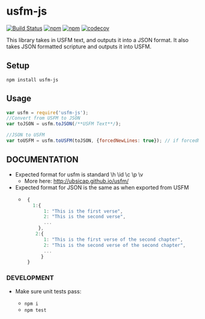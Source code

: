 # usfm-js

[![Build Status](https://api.travis-ci.org/translationCoreApps/usfm-js.svg?branch=develop)](https://travis-ci.org/translationCoreApps/usfm-js) 
[![npm](https://img.shields.io/npm/dt/usfm-js.svg)](https://www.npmjs.com/package/usfm-js)
[![npm](https://img.shields.io/npm/v/usfm-js.svg)](https://www.npmjs.com/package/usfm-js)
[![codecov](https://codecov.io/gh/translationCoreApps/usfm-js/branch/master/graph/badge.svg)](https://codecov.io/gh/translationCoreApps/usfm-js)

This library takes in USFM text, and outputs it into a JSON format.
It also takes JSON formatted scripture and outputs it into USFM.

## Setup
`npm install usfm-js`

## Usage
```js
var usfm = require('usfm-js');
//Convert from USFM to JSON
var toJSON = usfm.toJSON(/**USFM Text**/);

//JSON to USFM
var toUSFM = usfm.toUSFM(toJSON, {forcedNewLines: true}); // if forcedNewLines is true, then USFM word and alignment markers will start on new line (defaults to false)
```

## DOCUMENTATION
 - Expected format for usfm is standard \h \id \c \p \v
   - More here: http://ubsicap.github.io/usfm/
 - Expected format for JSON is the same as when exported from USFM
   - ```js
      {
        1:{
            1: "This is the first verse",
            2: "This is the second verse",
            ...
          },
         2:{
            1: "This is the first verse of the second chapter",
            2: "This is the second verse of the second chapter",
            ...
           }
      }
      ```


### DEVELOPMENT
- Make sure unit tests pass:

  - `npm i`
  - `npm test`

